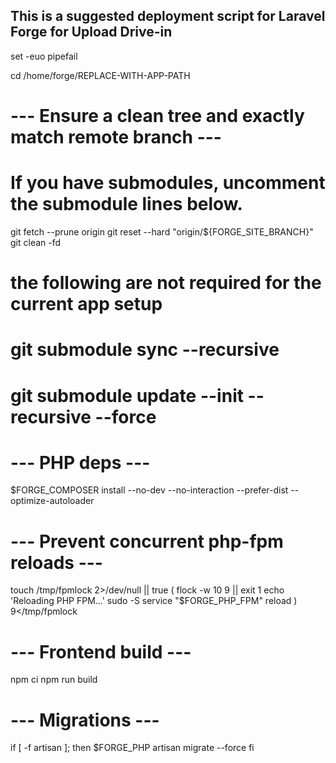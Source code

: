 ## This is a suggested deployment script for Laravel Forge for Upload Drive-in

set -euo pipefail

cd /home/forge/REPLACE-WITH-APP-PATH

# --- Ensure a clean tree and exactly match remote branch ---
# If you have submodules, uncomment the submodule lines below.
git fetch --prune origin
git reset --hard "origin/${FORGE_SITE_BRANCH}"
git clean -fd
# the following are not required for the current app setup
# git submodule sync --recursive
# git submodule update --init --recursive --force

# --- PHP deps ---
$FORGE_COMPOSER install --no-dev --no-interaction --prefer-dist --optimize-autoloader

# --- Prevent concurrent php-fpm reloads ---
touch /tmp/fpmlock 2>/dev/null || true
(
  flock -w 10 9 || exit 1
  echo 'Reloading PHP FPM...'
  sudo -S service "$FORGE_PHP_FPM" reload
) 9</tmp/fpmlock

# --- Frontend build ---
npm ci
npm run build

# --- Migrations ---
if [ -f artisan ]; then
  $FORGE_PHP artisan migrate --force
fi
